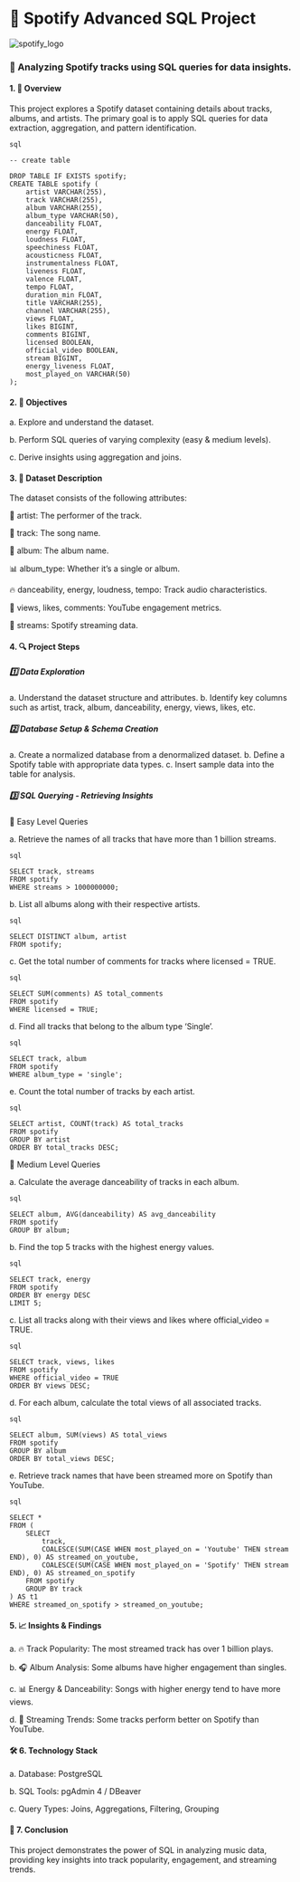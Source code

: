 # 🎵 Spotify Advanced SQL Project

![spotify_logo](https://github.com/user-attachments/assets/f18951d7-3130-49f8-aa5c-f7ee23ba5b46)

### 📌 Analyzing Spotify tracks using SQL queries for data insights.

#### 1. 📌 Overview
This project explores a Spotify dataset containing details about tracks, albums, and artists. The primary goal is to apply SQL queries for data extraction, aggregation, and pattern identification.
```
sql

-- create table

DROP TABLE IF EXISTS spotify;
CREATE TABLE spotify (
    artist VARCHAR(255),
    track VARCHAR(255),
    album VARCHAR(255),
    album_type VARCHAR(50),
    danceability FLOAT,
    energy FLOAT,
    loudness FLOAT,
    speechiness FLOAT,
    acousticness FLOAT,
    instrumentalness FLOAT,
    liveness FLOAT,
    valence FLOAT,
    tempo FLOAT,
    duration_min FLOAT,
    title VARCHAR(255),
    channel VARCHAR(255),
    views FLOAT,
    likes BIGINT,
    comments BIGINT,
    licensed BOOLEAN,
    official_video BOOLEAN,
    stream BIGINT,
    energy_liveness FLOAT,
    most_played_on VARCHAR(50)
);
```


#### 2. 🚀 Objectives
a. Explore and understand the dataset.

b. Perform SQL queries of varying complexity (easy & medium levels).

c. Derive insights using aggregation and joins.



#### 3. 📂 Dataset Description
The dataset consists of the following attributes:

🎤 artist: The performer of the track.

🎵 track: The song name.

💽 album: The album name.

📊 album_type: Whether it’s a single or album.

🔥 danceability, energy, loudness, tempo: Track audio characteristics.

🎥 views, likes, comments: YouTube engagement metrics.

📡 streams: Spotify streaming data.


#### 4. 🔍 Project Steps

##### 1️⃣ Data Exploration
a. Understand the dataset structure and attributes.
b. Identify key columns such as artist, track, album, danceability, energy, views, likes, etc.

##### 2️⃣ Database Setup & Schema Creation
a. Create a normalized database from a denormalized dataset.
b. Define a Spotify table with appropriate data types.
c. Insert sample data into the table for analysis.


##### 3️⃣ SQL Querying - Retrieving Insights
🔹 Easy Level Queries

a. Retrieve the names of all tracks that have more than 1 billion streams.
```
sql

SELECT track, streams 
FROM spotify 
WHERE streams > 1000000000;

```

b. List all albums along with their respective artists.
```
sql

SELECT DISTINCT album, artist 
FROM spotify;

```

c. Get the total number of comments for tracks where licensed = TRUE.
```
sql

SELECT SUM(comments) AS total_comments 
FROM spotify 
WHERE licensed = TRUE;
```

d. Find all tracks that belong to the album type ‘Single’.
```
sql

SELECT track, album 
FROM spotify 
WHERE album_type = 'single';
```

e. Count the total number of tracks by each artist.
```
sql

SELECT artist, COUNT(track) AS total_tracks 
FROM spotify 
GROUP BY artist 
ORDER BY total_tracks DESC;

```

🔹 Medium Level Queries

a. Calculate the average danceability of tracks in each album.
```
sql

SELECT album, AVG(danceability) AS avg_danceability 
FROM spotify 
GROUP BY album;

```

b. Find the top 5 tracks with the highest energy values.
```
sql

SELECT track, energy 
FROM spotify 
ORDER BY energy DESC 
LIMIT 5;
```

c. List all tracks along with their views and likes where official_video = TRUE.
```
sql

SELECT track, views, likes 
FROM spotify 
WHERE official_video = TRUE 
ORDER BY views DESC;
```

d. For each album, calculate the total views of all associated tracks.
```
sql

SELECT album, SUM(views) AS total_views 
FROM spotify 
GROUP BY album 
ORDER BY total_views DESC;
```

e. Retrieve track names that have been streamed more on Spotify than YouTube.
```
sql

SELECT * 
FROM (
    SELECT 
        track,
        COALESCE(SUM(CASE WHEN most_played_on = 'Youtube' THEN stream END), 0) AS streamed_on_youtube,
        COALESCE(SUM(CASE WHEN most_played_on = 'Spotify' THEN stream END), 0) AS streamed_on_spotify
    FROM spotify
    GROUP BY track
) AS t1
WHERE streamed_on_spotify > streamed_on_youtube;
```


#### 5. 📈 Insights & Findings
a. 🔥 Track Popularity: The most streamed track has over 1 billion plays.

b. 🎧 Album Analysis: Some albums have higher engagement than singles.

c. 📊 Energy & Danceability: Songs with higher energy tend to have more views.

d. 📢 Streaming Trends: Some tracks perform better on Spotify than YouTube.


#### 🛠 6. Technology Stack
a. Database: PostgreSQL

b. SQL Tools: pgAdmin 4 / DBeaver

c. Query Types: Joins, Aggregations, Filtering, Grouping



#### 🎯 7. Conclusion
This project demonstrates the power of SQL in analyzing music data, providing key insights into track popularity, engagement, and streaming trends.


